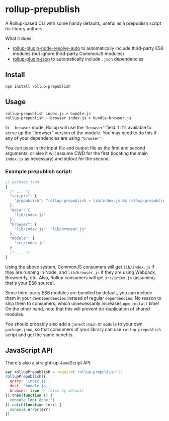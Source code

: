 rollup-prepublish
====

A Rollup-based CLI with some handy defaults, useful as a prepublish script for library authors.

What it does:

- [rollup-plugin-node-resolve-auto](https://github.com/nolanlawson/rollup-plugin-node-resolve-auto) to automatically include third-party ES6 modules (but ignore third-party CommonJS modules)
- [rollup-plugin-json](https://github.com/rollup/rollup-plugin-json) to automatically include `.json` dependencies

Install
---

    npm install rollup-prepublish

Usage
----

    rollup-prepublish index.js > bundle.js
    rollup-prepublish --browser index.js > bundle-browser.js

In `--browser` mode, Rollup will use the `"browser"` field if it's available to serve up the "browser" version of the module. You may
need to do this if any of your dependencies are using `"browser"`.

You can pass in the input file and output file as the first and second arguments, or else it will assume CWD for the first
(locating the main `index.js` as necessary) and stdout for the second.

### Example prepublish script:

```js
// package.json
{
  /* ... */
  "scripts": {
    "prepublish": "rollup-prepublish > lib/index.js && rollup-prepublish --browser > lib/browser.js"
  },
  "main": {
    "lib/index.js"
  },
  "browser": {
    "lib/index.js": "lib/browser.js"
  },
  "module": {
    "src/index.js"
  }
  /* ... */
}
```

Using the above system, CommonJS consumers will get `lib/index.js` if they are running in Node, and `lib/browser.js` if they
are using Webpack, Browserify, etc. Also, Rollup consumers will get `src/index.js` (assuming that's your ES6 source).

Since third-party ES6 modules are bundled by default, you can include them in your `devDependencies` instead of
regular `dependencies`. No reason to ship them to consumers, which unnecessarily increases `npm install` time!
On the other hand, note that this will prevent de-duplication of shared modules.

You should probably also add a `jsnext:main` or `module` to your own `package.json`, so that consumers of your library
can use `rollup-prepublish` script and get the same benefits.

JavaScript API
----

There's also a straight-up JavaScript API:

```js
var rollupPrepublish = require('rollup-prepublish');
rollupPrepublish({
  entry: 'index.js',
  dest: 'bundle.js,
  browser: true // false by default
}).then(function () {
  console.log('done!')
}).catch(function (err) {
  console.error(err)
})
```